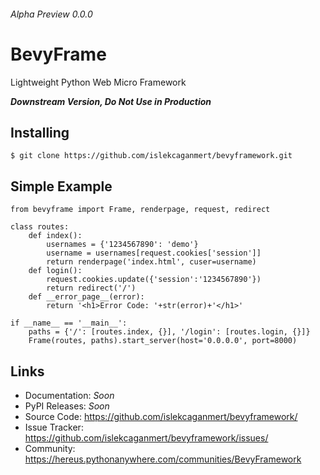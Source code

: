 ###### *Alpha Preview 0.0.0*
# BevyFrame
Lightweight Python Web Micro Framework

***Downstream Version, Do Not Use in Production***
## Installing
```
$ git clone https://github.com/islekcaganmert/bevyframework.git
```
## Simple Example

```
from bevyframe import Frame, renderpage, request, redirect

class routes:
    def index():
        usernames = {'1234567890': 'demo'}
        username = usernames[request.cookies['session']]
        return renderpage('index.html', cuser=username)
    def login():
        request.cookies.update({'session':'1234567890'})
        return redirect('/')
    def __error_page__(error):
        return '<h1>Error Code: '+str(error)+'</h1>'

if __name__ == '__main__':
    paths = {'/': [routes.index, {}], '/login': [routes.login, {}]}
    Frame(routes, paths).start_server(host='0.0.0.0', port=8000)
```
## Links
- Documentation: *Soon*
- PyPI Releases: *Soon*
- Source Code: https://github.com/islekcaganmert/bevyframework/
- Issue Tracker: https://github.com/islekcaganmert/bevyframework/issues/
- Community: https://hereus.pythonanywhere.com/communities/BevyFramework